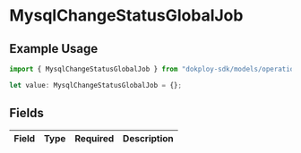 # MysqlChangeStatusGlobalJob

## Example Usage

```typescript
import { MysqlChangeStatusGlobalJob } from "dokploy-sdk/models/operations";

let value: MysqlChangeStatusGlobalJob = {};
```

## Fields

| Field       | Type        | Required    | Description |
| ----------- | ----------- | ----------- | ----------- |
